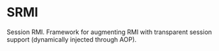 # SRMI
Session RMI. Framework for augmenting RMI with transparent session support (dynamically injected through AOP).


